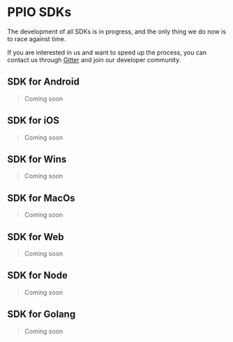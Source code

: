 # PPIO SDKs
The development of all SDKs is in progress, and the only thing we do now is to race against time.

If you are interested in us and want to speed up the process, you can contact us through [Gitter](https://gitter.im/PPIO/chat?utm_source=share-link&utm_medium=link&utm_campaign=share-link) and join our developer community.

## SDK for Android
> Coming soon

## SDK for iOS
> Coming soon

## SDK for Wins
> Coming soon

## SDK for MacOs
> Coming soon

## SDK for Web
> Coming soon

## SDK for Node
> Coming soon

## SDK for Golang
> Coming soon
